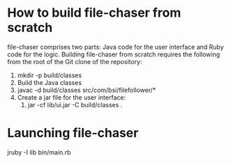 
How to build file-chaser from scratch
=====================================

file-chaser comprises two parts: Java code for the user interface and Ruby code for the logic.
Building file-chaser from scratch requires the following from the root of the Git clone of the
repository:

1. mkdir -p build/classes
1. Build the Java classes
  1. javac -d build/classes src/com/bsi/filefollower/*
1. Create a jar file for the user interface:
	1. jar -cf lib/ui.jar -C build/classes .


Launching file-chaser
=====================

jruby -I lib bin/main.rb


